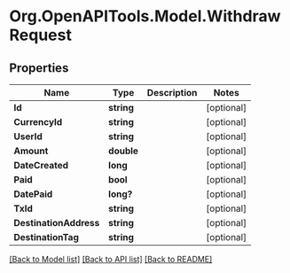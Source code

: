 # Org.OpenAPITools.Model.WithdrawRequest
## Properties

Name | Type | Description | Notes
------------ | ------------- | ------------- | -------------
**Id** | **string** |  | [optional] 
**CurrencyId** | **string** |  | [optional] 
**UserId** | **string** |  | [optional] 
**Amount** | **double** |  | [optional] 
**DateCreated** | **long** |  | [optional] 
**Paid** | **bool** |  | [optional] 
**DatePaid** | **long?** |  | [optional] 
**TxId** | **string** |  | [optional] 
**DestinationAddress** | **string** |  | [optional] 
**DestinationTag** | **string** |  | [optional] 

[[Back to Model list]](../README.md#documentation-for-models) [[Back to API list]](../README.md#documentation-for-api-endpoints) [[Back to README]](../README.md)

